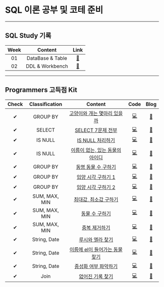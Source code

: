 # SQL 이론 공부 및 코테 준비
---
## SQL Study 기록   
| Week | Content | Link |   
| :--: | :--: | :--: |     
| 01 | DataBase & Table | [🌳](https://github.com/YOOHYOJEONG/SQL_study/tree/master/week01) |    
| 02 | DDL & Workbench | [🌳](https://github.com/YOOHYOJEONG/SQL_study/tree/master/week02)|   
---

## Programmers 고득점 Kit
| Check | Classification | Content | Code | Blog |   
| :--: | :--: | :--: | :--: | :--: |    
| ✔ | GROUP BY | [고양이와 개는 몇마리 있을까](https://programmers.co.kr/learn/courses/30/lessons/59040) | [💻](https://github.com/YOOHYOJEONG/SQL_study/blob/master/programmers_kit/%EA%B3%A0%EC%96%91%EC%9D%B4%EA%B0%9C%EB%AA%87%EB%A7%88%EB%A6%AC.sql) | [📑](https://iambeginnerdeveloper.tistory.com/130) |    
| ✔ | SELECT | [SELECT 7문제 전부](https://programmers.co.kr/learn/courses/30/parts/17042) | [💻](https://github.com/YOOHYOJEONG/SQL_study/blob/master/programmers_kit/SELECT_all.sql) | [📑](https://iambeginnerdeveloper.tistory.com/135) |    
| ✔ | IS NULL | [IS NULL 처리하기](https://programmers.co.kr/learn/courses/30/lessons/59410) | [💻](https://github.com/YOOHYOJEONG/SQL_study/blob/master/programmers_kit/ISNULL%EC%B2%98%EB%A6%AC.sql) | [📑](https://iambeginnerdeveloper.tistory.com/136) |    
| ✔ | IS NULL | [이름이 없는, 있는 동물의 아이디](https://programmers.co.kr/learn/courses/30/parts/17045) | [💻](https://github.com/YOOHYOJEONG/SQL_study/blob/master/programmers_kit/%EC%9D%B4%EB%A6%84%EC%97%AC%EB%B6%80.sql) | [📑](https://iambeginnerdeveloper.tistory.com/138) |    
| ✔ | GROUP BY | [동명 동물 수 구하기](https://programmers.co.kr/learn/courses/30/lessons/59041) | [💻](https://github.com/YOOHYOJEONG/SQL_study/blob/master/programmers_kit/%EB%8F%99%EB%AA%85%EB%8F%99%EB%AC%BC%EC%88%98.sql) | [📑](https://iambeginnerdeveloper.tistory.com/139) |    
| ✔ | GROUP BY | [입양 시각 구하기 1](https://programmers.co.kr/learn/courses/30/lessons/59412) | [💻](https://github.com/YOOHYOJEONG/SQL_study/blob/master/programmers_kit/%EC%9E%85%EC%96%91%EC%8B%9C%EA%B0%81_1.sql) | [📑](https://iambeginnerdeveloper.tistory.com/140) |     
| ✔ | GROUP BY | [입양 시각 구하기 2](https://programmers.co.kr/learn/courses/30/lessons/59413) | [💻](https://github.com/YOOHYOJEONG/SQL_study/blob/master/programmers_kit/%EC%9E%85%EC%96%91%EC%8B%9C%EA%B0%81_2.sql) | [📑](https://iambeginnerdeveloper.tistory.com/140) |     
| ✔ | SUM, MAX, MIN | [최대값, 최소값 구하기](https://programmers.co.kr/learn/courses/30/parts/17043) | [💻](https://github.com/YOOHYOJEONG/SQL_study/blob/master/programmers_kit/%EC%B5%9C%EB%8C%80%EC%B5%9C%EC%86%8C%EA%B5%AC%ED%95%98%EA%B8%B0.sql) | [📑](https://iambeginnerdeveloper.tistory.com/141) |     
| ✔ | SUM, MAX, MIN | [동물 수 구하기](https://programmers.co.kr/learn/courses/30/lessons/59406) | [💻](https://github.com/YOOHYOJEONG/SQL_study/blob/master/programmers_kit/%EB%8F%99%EB%AC%BC%EC%88%98%EA%B5%AC%ED%95%98%EA%B8%B0.sql) | [📑](https://iambeginnerdeveloper.tistory.com/142) |    
| ✔ | SUM, MAX, MIN | [중복 제거하기](https://programmers.co.kr/learn/courses/30/lessons/59408) | [💻](https://github.com/YOOHYOJEONG/SQL_study/blob/master/programmers_kit/%EC%A4%91%EB%B3%B5%EC%A0%9C%EA%B1%B0.sql) | [📑](https://iambeginnerdeveloper.tistory.com/143) |     
| ✔ | String, Date | [루시와 엘라 찾기](https://programmers.co.kr/learn/courses/30/lessons/59046) | [💻](https://github.com/YOOHYOJEONG/SQL_study/blob/master/programmers_kit/%EB%A3%A8%EC%8B%9C%EC%97%98%EB%9D%BC%EC%B0%BE%EA%B8%B0.sql) | [📑](https://iambeginnerdeveloper.tistory.com/144) |    
| ✔ | String, Date | [이름에 el이 들어가는 동물 찾기](https://programmers.co.kr/learn/courses/30/lessons/59047) | [💻](https://github.com/YOOHYOJEONG/SQL_study/blob/master/programmers_kit/%EC%9D%B4%EB%A6%84%EC%97%90el%ED%8F%AC%ED%95%A8.sql) | [📑](https://iambeginnerdeveloper.tistory.com/145) |    
| ✔ | String, Date | [중성화 여부 파악하기](https://programmers.co.kr/learn/courses/30/lessons/59409) | [💻](https://github.com/YOOHYOJEONG/SQL_study/blob/master/programmers_kit/%EC%A4%91%EC%84%B1%ED%99%94%EC%97%AC%EB%B6%80.sql) | [📑](https://iambeginnerdeveloper.tistory.com/146) |     
| ✔ | Join | [없어진 기록 찾기](https://programmers.co.kr/learn/courses/30/lessons/59042) | [💻](https://github.com/YOOHYOJEONG/SQL_study/blob/master/programmers_kit/%EC%97%86%EC%96%B4%EC%A7%84%EA%B8%B0%EB%A1%9D%EC%B0%BE%EA%B8%B0.sql) | [📑](https://iambeginnerdeveloper.tistory.com/147) |     